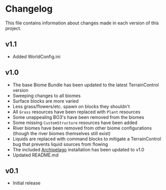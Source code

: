 Changelog
=========

This file contains information about changes made in each version of this project.

v1.1
----

 * Added WorldConfig.ini

v1.0
----

 * The base Biome Bundle has been updated to the latest TerrainControl version
 * Sweeping changes to all biomes
 * Surface blocks are more varied
 * Less grass/flowers/etc. spawn on blocks they shouldn't
 * All `Grass` resources have been replaced with `Plant` resources
 * Some unappealing BO3's have been removed from the biomes
 * Some missing `CustomStructure` resources have been added
 * River biomes have been removed from other biome configurations (though the river biomes themselves still exist)
 * Liquids are replaced with command blocks to mitigate a TerrainControl bug that prevents liquid sources from flowing
 * The included [Archipelago](https://github.com/EmptyStar/Archipelago) installation has been updated to v1.0
 * Updated README.md

v0.1
----

 * Initial release
